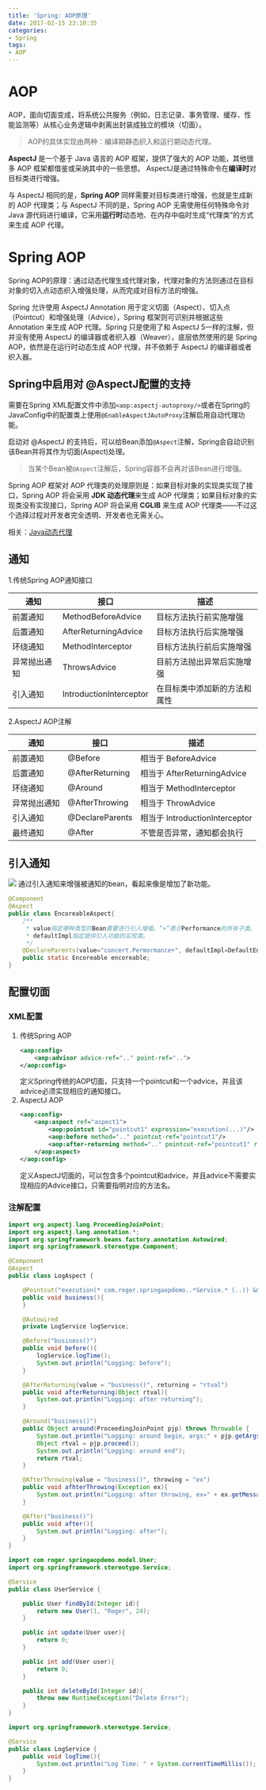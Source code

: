 ```yaml
---
title: 'Spring: AOP原理'
date: 2017-02-15 23:10:35
categories:
- Spring
tags:
- AOP
---
```


# AOP
AOP，面向切面变成，将系统公共服务（例如，日志记录、事务管理、缓存、性能监测等）从核心业务逻辑中剥离出封装成独立的模块（切面）。
> AOP的具体实现由两种：编译期静态织入和运行期动态代理。

**AspectJ** 是一个基于 Java 语言的 AOP 框架，提供了强大的 AOP 功能，其他很多 AOP 框架都借鉴或采纳其中的一些思想。
AspectJ是通过特殊命令在**编译时**对目标类进行增强。

与 AspectJ 相同的是，**Spring AOP** 同样需要对目标类进行增强，也就是生成新的 AOP 代理类；与 AspectJ 不同的是，Spring AOP 无需使用任何特殊命令对 Java 源代码进行编译，它采用**运行时**动态地、在内存中临时生成“代理类”的方式来生成 AOP 代理。

# Spring AOP
Spring AOP的原理：通过动态代理生成代理对象，代理对象的方法则通过在目标对象的切入点动态织入增强处理，从而完成对目标方法的增强。

Spring 允许使用 AspectJ Annotation 用于定义切面（Aspect）、切入点（Pointcut）和增强处理（Advice），Spring 框架则可识别并根据这些 Annotation 来生成 AOP 代理。Spring 只是使用了和 AspectJ 5一样的注解，但并没有使用 AspectJ 的编译器或者织入器（Weaver），底层依然使用的是 Spring AOP，依然是在运行时动态生成 AOP 代理，并不依赖于 AspectJ 的编译器或者织入器。

## Spring中启用对 @AspectJ配置的支持
需要在Spring XML配置文件中添加`<aop:aspectj-autoproxy/>`或者在Spring的JavaConfig中的配置类上使用`@EnableAspectJAutoProxy`注解启用自动代理功能。

启动对 @AspectJ 的支持后，可以给Bean添加`@Aspect`注解，Spring会自动识别该Bean并将其作为切面(Aspect)处理。

> 当某个Bean被`@Aspect`注解后，Spring容器不会再对该Bean进行增强。

Spring AOP 框架对 AOP 代理类的处理原则是：如果目标对象的实现类实现了接口，Spring AOP 将会采用 **JDK 动态代理**来生成 AOP 代理类；如果目标对象的实现类没有实现接口，Spring AOP 将会采用 **CGLIB** 来生成 AOP 代理类——不过这个选择过程对开发者完全透明、开发者也无需关心。

相关：[Java动态代理](https://rogerfang.github.io/2016/12/31/Java-%E5%8A%A8%E6%80%81%E4%BB%A3%E7%90%86%E4%B8%8E%E5%8F%8D%E5%B0%84/)

## 通知
1.传统Spring AOP通知接口

| 通知 | 接口 | 描述 |
|--------|--------|------|
|前置通知|MethodBeforeAdvice|目标方法执行前实施增强|
|后置通知|AfterReturningAdvice|目标方法执行后实施增强|
|环绕通知|MethodInterceptor|目标方法执行前后实施增强|
|异常抛出通知|ThrowsAdvice|目前方法抛出异常后实施增强|
|引入通知|IntroductionInterceptor|在目标类中添加新的方法和属性|

2.AspectJ AOP注解

| 通知 | 接口 | 描述 |
|--------|--------|------|
|前置通知|@Before|相当于 BeforeAdvice|
|后置通知|@AfterReturning|相当于 AfterReturningAdvice|
|环绕通知|@Around|相当于 MethodInterceptor|
|异常抛出通知|@AfterThrowing|相当于 ThrowAdvice|
|引入通知|@DeclareParents|相当于 IntroductionInterceptor|
|最终通知|@After|不管是否异常，通知都会执行|

## 引入通知
![](../images/spring/aop_introduce_advice.png)
通过引入通知来增强被通知的bean，看起来像是增加了新功能。
```java
@Component
@Aspect
public class EncoreableAspect{
	/**
     * value指定哪种类型的Bean需要进行引入增强，“+”表示Performance的所有子类。
     * defaultImpl指定提供引入功能的实现类。
     */
    @DeclareParents(value="concert.Permormance+", defaultImpl=DefaultEncoreable.class)
    public static Encoreable encoreable;
}
```

## 配置切面
### XML配置
1. 传统Spring AOP
	```xml
    <aop:config>
    	<aop:advisor advice-ref=".." point-ref="..">
	</aop:config>
    ```
    定义Spring传统的AOP切面，只支持一个pointcut和一个advice，并且该advice必须实现相应的通知接口。
2. AspectJ AOP
	```xml
    <aop:config>
        <aop:aspect ref="aspect1">
            <aop:pointcut id="pointcut1" expression="execution(...)"/>
            <aop:before method=".." pointcut-ref="pointcut1"/>
            <aop:after-returning method=".." pointcut-ref="pointcut1" returning="rtval"/>
        </aop:aspect>
    </aop:config>
    ```
    定义AspectJ切面的，可以包含多个pointcut和advice，并且advice不需要实现相应的Advice接口，只需要指明对应的方法名。

### 注解配置
```java LogAspect
import org.aspectj.lang.ProceedingJoinPoint;
import org.aspectj.lang.annotation.*;
import org.springframework.beans.factory.annotation.Autowired;
import org.springframework.stereotype.Component;

@Component
@Aspect
public class LogAspect {

    @Pointcut("execution(* com.roger.springaopdemo..*Service.* (..)) && !bean(logService)")
    public void business(){
    }

    @Autowired
    private LogService logService;

    @Before("business()")
    public void before(){
        logService.logTime();
        System.out.println("Logging: before");
    }

    @AfterReturning(value = "business()", returning = "rtval")
    public void afterReturning(Object rtval){
        System.out.println("Logging: after returning");  
    }

    @Around("business()")
    public Object around(ProceedingJoinPoint pjp) throws Throwable {
        System.out.println("Logging: around begin, args:" + pjp.getArgs());
        Object rtval = pjp.proceed();
        System.out.println("Logging: around end");
        return rtval;
    }

    @AfterThrowing(value = "business()", throwing = "ex")
    public void afhterThrowing(Exception ex){
        System.out.println("Logging: after throwing, ex=" + ex.getMessage());
    }

    @After("business()")
    public void after(){
        System.out.println("Logging: after");
    }
}
```

```java UserService
import com.roger.springaopdemo.model.User;
import org.springframework.stereotype.Service;

@Service
public class UserService {

    public User findById(Integer id){
        return new User(1, "Roger", 24);
    }

    public int update(User user){
        return 0;
    }

    public int add(User user){
        return 0;
    }

    public int deleteById(Integer id){
        throw new RuntimeException("Delete Error");
    }
}
```

```java LogService
import org.springframework.stereotype.Service;

@Service
public class LogService {
    public void logTime(){
        System.out.println("Log Time: " + System.currentTimeMillis());
    }
}
```